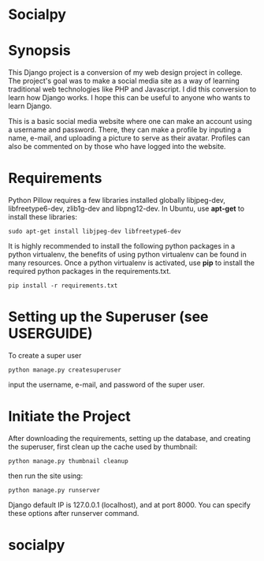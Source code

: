 Socialpy
========

Synopsis
========

This Django project is a conversion of my web design project in college.
The project's goal was to make a social media site as a way of learning
traditional web technologies like PHP and Javascript. I did this conversion
to learn how Django works. I hope this can be useful to anyone who wants to
learn Django.

This is a basic social media website where one can make an account using a
username and password. There, they can make a profile by inputing a name,
e-mail, and uploading a picture to serve as their avatar. Profiles can also
be commented on by those who have logged into the website.

Requirements
========================

Python Pillow requires a few libraries installed globally libjpeg-dev,
libfreetype6-dev, zlib1g-dev and libpng12-dev. In Ubuntu, use **apt-get** to
install these libraries:

    sudo apt-get install libjpeg-dev libfreetype6-dev

It is highly recommended to install the following python packages in a python
virtualenv, the benefits of using python virtualenv can be found in many resources.
Once a python virtualenv is activated, use **pip** to install the required
python packages in the requirements.txt. 

	pip install -r requirements.txt

Setting up the Superuser (see USERGUIDE)
=================================

To create a super user

    python manage.py createsuperuser

input the username, e-mail, and password of the super user.

Initiate the Project
=======================

After downloading the requirements, setting up the database, and creating the
superuser, first clean up the cache used by thumbnail:

	python manage.py thumbnail cleanup

then run the site using:

    python manage.py runserver

Django default IP is 127.0.0.1 (localhost), and at port 8000. You can specify
these options after runserver command.

# socialpy
